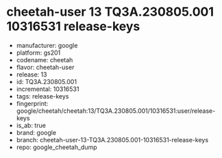 # cheetah-user 13 TQ3A.230805.001 10316531 release-keys
- manufacturer: google
- platform: gs201
- codename: cheetah
- flavor: cheetah-user
- release: 13
- id: TQ3A.230805.001
- incremental: 10316531
- tags: release-keys
- fingerprint: google/cheetah/cheetah:13/TQ3A.230805.001/10316531:user/release-keys
- is_ab: true
- brand: google
- branch: cheetah-user-13-TQ3A.230805.001-10316531-release-keys
- repo: google_cheetah_dump
